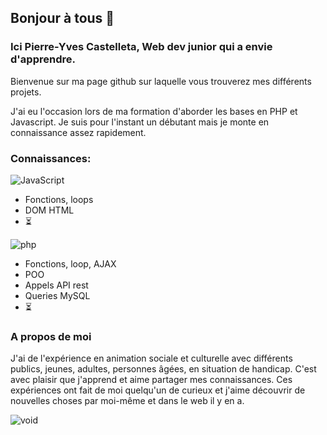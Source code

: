 ## Bonjour à tous 🙂

### Ici Pierre-Yves Castelleta, Web dev junior qui a envie d'apprendre.

Bienvenue sur ma page github sur laquelle vous trouverez mes différents projets.

J'ai eu l'occasion lors de ma formation d'aborder les bases en PHP et Javascript. Je suis pour l'instant un débutant mais je monte en connaissance assez rapidement.

### Connaissances:

![JavaScript](https://img.shields.io/badge/-JavaScript-black?style=flat-square&logo=javascript) 

* Fonctions, loops
* DOM HTML
* ⏳

![php](https://img.shields.io/badge/-php-black?style=flat-square&logo=php)

* Fonctions, loop, AJAX
* POO
* Appels API rest
* Queries MySQL
* ⏳

### A propos de moi

J'ai de l'expérience en animation sociale et culturelle avec différents publics, jeunes, adultes, personnes âgées, en situation de handicap. C'est avec plaisir que j'apprend et aime partager mes connaissances. Ces expériences ont fait de moi quelqu'un de curieux et j'aime découvrir de nouvelles choses par moi-même et dans le web il y en a.

![void](https://tenor.com/view/void-gif-19828862)
